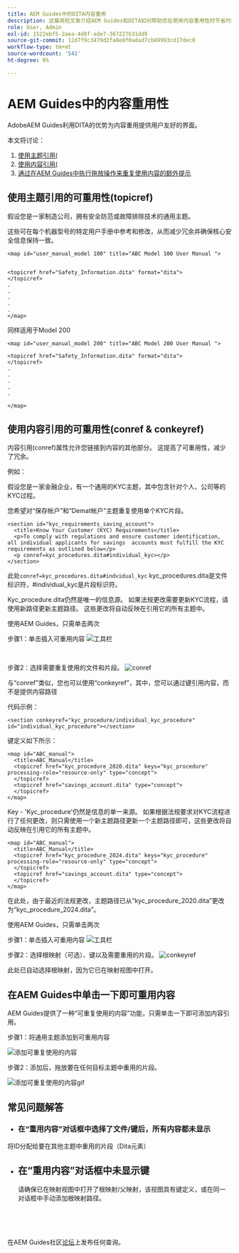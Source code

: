 ```yaml
---
title: AEM Guides中的DITA内容重用
description: 这篇简短文章介绍AEM Guides和DITA如何帮助您在使用内容重用性时节省时间和精力
role: User, Admin
exl-id: 1522ebf5-2aea-4d8f-ade7-367227b31dd9
source-git-commit: 12d7f9c3479d2fa8e8f0adad7cb89993cd17dec0
workflow-type: tm+mt
source-wordcount: '541'
ht-degree: 0%

---
```


# AEM Guides中的内容重用性

AdobeAEM Guides利用DITA的优势为内容重用提供用户友好的界面。

本文将讨论：

1. [使用主题引用(](#reusability-using-topic-referencestopicref)
2. [使用内容引用(](#reusability-using-content-reference-conref--conkeyref)
3. [通过在AEM Guides中执行拖放操作来重复使用内容的额外提示](#reuse-content-with-a-single-click-in-aem-guides)

## 使用主题引用的可重用性(topicref)



假设您是一家制造公司，拥有安全防范或故障排除技术的通用主题。

这些可在每个机器型号的特定用户手册中参考和修改，从而减少冗余并确保核心安全信息保持一致。

```
<map id="user_manual_model 100" title="ABC Model 100 User Manual ">


<topicref href="Safety_Information.dita" format="dita">
</topicref>
.
.
.
.
.
</map>
```


同样适用于Model 200

```
<map id="user_manual_model 200" title="ABC Model 200 User Manual ">

<topicref href="Safety_Information.dita" format="dita">
</topicref>
.
.
.
.
.
  
</map>
```

## 使用内容引用的可重用性(conref &amp; conkeyref)

内容引用(conref)属性允许您链接到内容的其他部分。 这提高了可重用性，减少了冗余。

例如：

假设您是一家金融企业，有一个通用的KYC主题，其中包含针对个人、公司等的KYC过程。

您希望对“保存帐户”和“Demat帐户”主题重复使用单个KYC片段。

```
<section id="kyc_requirements_saving_account">
  <title>Know Your Customer (KYC) Requirements</title>
  <p>To comply with regulations and ensure customer identification, all individual applicants for savings  accounts must fulfill the KYC requirements as outlined below</p>
  <p conref=kyc_procedures.dita#individual_kyc></p>
</section>
```

此处`conref=kyc_procedures.dita#indvidual_kyc` kyc_procedures.dita是文件标识符，#individual_kyc是片段标识符。

Kyc_procedure.dita仍然是唯一的信息源。 如果法规更改需要更新KYC流程，请使用新路径更新主题路径。 这些更改将自动反映在引用它的所有主题中。

使用AEM Guides，只需单击两次

步骤1：单击插入可重用内容
![工具栏](../../assets/publishing/content-reusability_image1.png)

<br>

步骤2：选择需要重复使用的文件和片段。
![conref](../../assets/publishing/content-reusability_image2.png)

与“conref”类似，您也可以使用“conkeyref”，其中，您可以通过键引用内容，而不是提供内容路径

代码示例：

```
<section conkeyref="kyc_procedure/individual_kyc_procedure" id="individual_kyc_procedure"></section>
```

键定义如下所示：

```
<map id="ABC_manual">
  <title>ABC_Manual</title>
  <topicref href="kyc_procedure_2020.dita" keys="kyc_procedure" processing-role="resource-only" type="concept">
  </topicref>
  <topicref href="savings_account.dita" type="concept">
  </topicref>
</map>
```

Key - &#39;Kyc_procedure&#39;仍然是信息的单一来源。 如果根据法规要求对KYC流程进行了任何更改，则只需使用一个新主题路径更新一个主题路径即可，这些更改将自动反映在引用它的所有主题中。

```
<map id="ABC_manual">
  <title>ABC_Manual</title>
  <topicref href="kyc_procedure_2024.dita" keys="kyc_procedure" processing-role="resource-only" type="concept">
  </topicref>
  <topicref href="savings_account.dita" type="concept">
  </topicref>
</map>
```

在此处，由于最近的法规更改，主题路径已从“kyc_procedure_2020.dita”更改为“kyc_procedure_2024.dita”。

使用AEM Guides，只需单击两次

步骤1：单击插入可重用内容
![工具栏](../../assets/publishing/content-reusability_image1.png)

步骤2：选择根映射（可选）、键以及需要重用的片段。
![conkeyref](../../assets/publishing/content-reusability_image3.png)

此处已自动选择根映射，因为它已在映射视图中打开。


## 在AEM Guides中单击一下即可重用内容

AEM Guides提供了一种“可重复使用的内容”功能，只需单击一下即可添加内容引用。

步骤1：将通用主题添加到可重用内容

![添加可重复使用的内容](../../assets/publishing/content-reusability_image4.png)

步骤2：添加后，拖放要在任何目标主题中重用的片段。

![添加可重复使用的内容gif](../../assets/publishing/content-reusability_image5.gif)



## 常见问题解答

- ### 在“重用内容”对话框中选择了文件/键后，所有内容都未显示

将ID分配给要在其他主题中重用的片段（Dita元素）

- ## 在“重用内容”对话框中未显示键

  请确保已在映射视图中打开了根映射/父映射，该视图具有键定义，或在同一对话框中手动添加根映射路径。


<br>
<br>
<br>


在AEM Guides社区[论坛](https://experienceleaguecommunities.adobe.com/t5/experience-manager-guides/ct-p/aem-xml-documentation)上发布任何查询。
